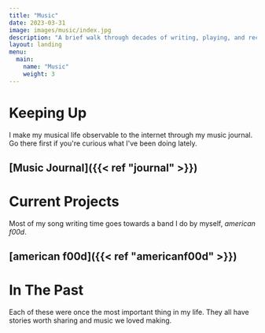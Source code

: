 ```yaml
---
title: "Music"
date: 2023-03-31
image: images/music/index.jpg
description: "A brief walk through decades of writing, playing, and recording music."
layout: landing
menu:
  main:
    name: "Music"
    weight: 3
---
```


# Keeping Up

I make my musical life observable to the internet through my music journal. Go there first if you're curious what I've been doing lately.

## [Music Journal]({{< ref "journal" >}})


# Current Projects

Most of my song writing time goes towards a band I do by myself, _american f00d_.

## [american f00d]({{< ref "americanf00d" >}})


# In The Past

Each of these were once the most important thing in my life. They all have stories worth sharing and music we loved making.
